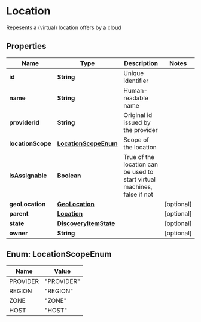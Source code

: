 

# Location

Repesents a (virtual) location offers by a cloud 
## Properties

Name | Type | Description | Notes
------------ | ------------- | ------------- | -------------
**id** | **String** | Unique identifier | 
**name** | **String** | Human-readable name | 
**providerId** | **String** | Original id issued by the provider | 
**locationScope** | [**LocationScopeEnum**](#LocationScopeEnum) | Scope of the location | 
**isAssignable** | **Boolean** | True of the location can be used to start virtual machines, false if not | 
**geoLocation** | [**GeoLocation**](GeoLocation.md) |  |  [optional]
**parent** | [**Location**](Location.md) |  |  [optional]
**state** | [**DiscoveryItemState**](DiscoveryItemState.md) |  |  [optional]
**owner** | **String** |  |  [optional]



## Enum: LocationScopeEnum

Name | Value
---- | -----
PROVIDER | &quot;PROVIDER&quot;
REGION | &quot;REGION&quot;
ZONE | &quot;ZONE&quot;
HOST | &quot;HOST&quot;



